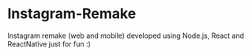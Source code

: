 # Instagram-Remake
Instagram remake (web and mobile) developed using Node.js, React and ReactNative just for fun :)
